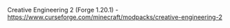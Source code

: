 Creative Engineering 2 (Forge 1.20.1) - https://www.curseforge.com/minecraft/modpacks/creative-engineering-2

